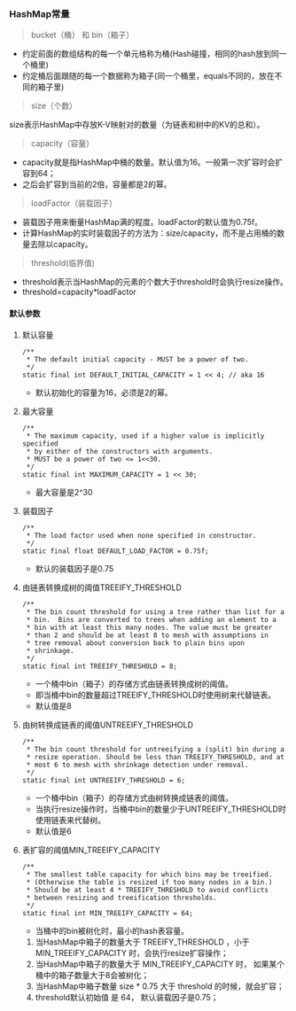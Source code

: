 ### HashMap常量

> bucket（桶）  和 bin（箱子）

* 约定前面的数组结构的每一个单元格称为桶(Hash碰撞，相同的hash放到同一个桶里)
* 约定桶后面跟随的每一个数据称为箱子(同一个桶里，equals不同的，放在不同的箱子里)

> size（个数）

size表示HashMap中存放K-V映射对的数量（为链表和树中的KV的总和）。

> capacity（容量）

* capacity就是指HashMap中桶的数量。默认值为16。一般第一次扩容时会扩容到64；
* 之后会扩容到当前的2倍，容量都是2的幂。

> loadFactor（装载因子）

* 装载因子用来衡量HashMap满的程度。loadFactor的默认值为0.75f。
* 计算HashMap的实时装载因子的方法为：size/capacity，而不是占用桶的数量去除以capacity。

> threshold(临界值)

* threshold表示当HashMap的元素的个数大于threshold时会执行resize操作。
* threshold=capacity*loadFactor

#### 默认参数

1. 默认容量
    ```
    /**
     * The default initial capacity - MUST be a power of two.
     */
    static final int DEFAULT_INITIAL_CAPACITY = 1 << 4; // aka 16
    ```
    * 默认初始化的容量为16，必须是2的幂。

2. 最大容量
    ```
    /**
     * The maximum capacity, used if a higher value is implicitly specified
     * by either of the constructors with arguments.
     * MUST be a power of two <= 1<<30.
     */
    static final int MAXIMUM_CAPACITY = 1 << 30;
    ```
    * 最大容量是2^30

3. 装载因子
    ```
    /**
     * The load factor used when none specified in constructor.
     */
    static final float DEFAULT_LOAD_FACTOR = 0.75f;
    ```
    * 默认的装载因子是0.75

4. 由链表转换成树的阈值TREEIFY_THRESHOLD
    ```
    /**
     * The bin count threshold for using a tree rather than list for a
     * bin.  Bins are converted to trees when adding an element to a
     * bin with at least this many nodes. The value must be greater
     * than 2 and should be at least 8 to mesh with assumptions in
     * tree removal about conversion back to plain bins upon
     * shrinkage.
     */
    static final int TREEIFY_THRESHOLD = 8;
    ```
    * 一个桶中bin（箱子）的存储方式由链表转换成树的阈值。
    * 即当桶中bin的数量超过TREEIFY_THRESHOLD时使用树来代替链表。
    * 默认值是8

5. 由树转换成链表的阈值UNTREEIFY_THRESHOLD
    ```
    /**
     * The bin count threshold for untreeifying a (split) bin during a
     * resize operation. Should be less than TREEIFY_THRESHOLD, and at
     * most 6 to mesh with shrinkage detection under removal.
     */
    static final int UNTREEIFY_THRESHOLD = 6;
    ```
    * 一个桶中bin（箱子）的存储方式由树转换成链表的阈值。
    * 当执行resize操作时，当桶中bin的数量少于UNTREEIFY_THRESHOLD时使用链表来代替树。
    * 默认值是6

6. 表扩容的阈值MIN_TREEIFY_CAPACITY
    ```
    /**
     * The smallest table capacity for which bins may be treeified.
     * (Otherwise the table is resized if too many nodes in a bin.)
     * Should be at least 4 * TREEIFY_THRESHOLD to avoid conflicts
     * between resizing and treeification thresholds.
     */
    static final int MIN_TREEIFY_CAPACITY = 64;
    ```
    * 当桶中的bin被树化时，最小的hash表容量。
    1. 当HashMap中箱子的数量大于 TREEIFY_THRESHOLD ，小于 MIN_TREEIFY_CAPACITY 时，会执行resize扩容操作；
    2. 当HashMap中箱子的数量大于 MIN_TREEIFY_CAPACITY 时， 如果某个桶中的箱子数量大于8会被树化；
    3. 当HashMap中箱子数量 size  * 0.75 大于 threshold 的时候，就会扩容；
    4. threshold默认初始值 是 64，  默认装载因子是0.75；




